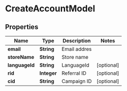 
# CreateAccountModel

## Properties
Name | Type | Description | Notes
------------ | ------------- | ------------- | -------------
**email** | **String** | Email addres | 
**storeName** | **String** | Store name | 
**languageId** | **String** | LanguageId |  [optional]
**rid** | **Integer** | Referral ID |  [optional]
**cid** | **String** | Campaign ID |  [optional]



